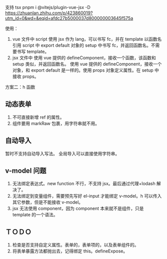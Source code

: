支持 tsx
pnpm i @vitejs/plugin-vue-jsx -D
https://zhuanlan.zhihu.com/p/423860019?utm_id=0&wd=&eqid=afdc27b5000037d800000003645f575a

使用：

1. vue 文件中
   script 使用 jsx 作为 lang，可以书写 fc，并在 template 以函数名引用
   script 中 export default 对象的 setup 中书写 fc，并返回函数名。不需要书写 template。
2. jsx 文件中
   使用 vue 提供的 defineComponent，接收一个函数，该函数和 setup 类似，并返回函数名。
   使用 vue 提供的 defineComponent，接收一个对象，和 export default 是一样的。使用 props 对象定义属性。在 setup 中接收 props。

方案二：h 函数

## 动态表单

1. 不可直接新增 ref 的属性。
2. 组件要用 markRaw 包裹，用字符串就不用。

## 自动导入

暂时不支持自动导入写法。
全局导入可以直接使用字符串。

## v-model 问题

1. 无法绑定表达式。new function 不行，不支持 jsx。最后通过代理+lodash 解决了。
2. 无法绑定到变量组件，需要预先写好 el-input 才能绑定 v-model。h 可以传入其它参数，但是不能接收 v-model。
3. jsx 无法使用 component，因为 component 本来就不是组件，只是 template 的一个语法。

## ＴＯＤＯ

1. 检查是否支持自定义属性。表单的，表单项的，以及表单组件的。
2. 将表单暴露方法都抛出去，记得绑定 this。defineExpose。
